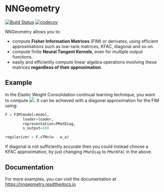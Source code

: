 # NNGeometry

[![Build Status](https://travis-ci.org/tfjgeorge/nngeometry.svg?branch=master)](https://travis-ci.org/tfjgeorge/nngeometry) [![codecov](https://codecov.io/gh/tfjgeorge/nngeometry/branch/master/graph/badge.svg)](https://codecov.io/gh/tfjgeorge/nngeometry)

NNGeometry allows you to:
 - compute **Fisher Information Matrices** (FIM) or derivates, using efficient approximations such as low-rank matrices, KFAC, diagonal and so on.
 - compute finite **Neural Tangent Kernels**, even for multiple output functions.
 - easily and efficiently compute linear algebra operations involving these matrices **regardless of their approximation**.

## Example

In the Elastic Weight Consolidation continual learning technique, you want to compute <img src="https://render.githubusercontent.com/render/math?math=\left(\mathbf{w}-\mathbf{w}_{A}\right)^{\top}F\left(\mathbf{w}-\mathbf{w}_{A}\right)">. It can be achieved with a diagonal approximation for the FIM using: 
```python
F = FIM(model=model,
        loader=loader,
        representation=PMatDiag,
        n_output=10)

regularizer = F.vTMv(w - w_a)
```
If diagonal is not sufficiently accurate then you could instead choose a KFAC approximation, by just changing `PMatDiag` to `PMatKFAC` in the above.

## Documentation

For more examples, you can visit the documentation at https://nngeometry.readthedocs.io

